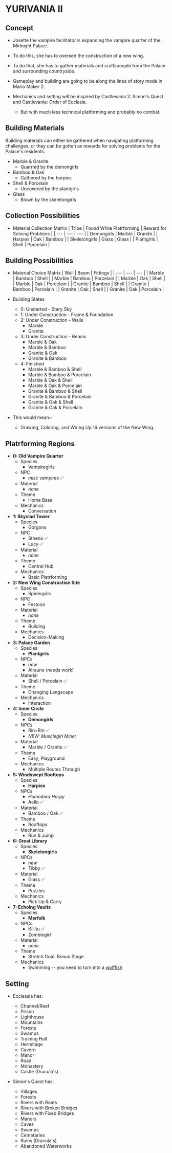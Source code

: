 # YURIVANIA II

## Concept

- Josette the vampire facilitator is expanding the vampire quarter of the Midnight Palace.
- To do this, she has to oversee the construction of a new wing.
- To do that, she has to gather materials and craftspeople from the Palace and surrounding countryside.

- Gameplay and building are going to be along the lines of story mode in Mario Maker 2.
- Mechanics and setting will be inspired by Castlevania 2: Simon's Quest and Castlevania: Order of Ecclasia.
    - But with much less technical platforming and probably no combat.

## Building Materials

Building materials can either be gathered when navigating platforming challenges,
or they can be gotten as rewards for solving problems for the Palace's residents.

- Marble & Granite
    - Quarried by the demongirls
- Bamboo & Oak
    - Gathered by the harpies
- Shell & Porcelain
    - Uncovered by the plantgirls
- Glass
    - Blown by the skeletongirls

## Collection Possibilities

- Material Collection Matrix
| Tribe | Found While Platrforming | Reward for Solving Problems |
| --- | --- | --- |
| Demongirls | Marble | Granite |
| Harpies | Oak | Bamboo |
| Skeletongirls | Glass | Glass |
| Plantgirls | Shell | Porcelain |

## Building Possibilities

- Material Choice Matrix
| Wall | Beam | Fittings |
| --- | --- | --- |
| Marble | Bamboo  | Shell  |
| Marble | Bamboo  | Porcelain  |
| Marble | Oak  | Shell  |
| Marble | Oak  | Porcelain  |
| Granite | Bamboo  | Shell  |
| Granite | Bamboo  | Porcelain  |
| Granite | Oak  | Shell  |
| Granite | Oak  | Porcelain  |

- Building States
    - 0: Unstarted - Stary Sky
    - 1: Under Construction - Frame & Foundation
    - 2: Under Construction - Walls
		- Marble
		- Granite
    - 3: Under Construction - Beams
		- Marble & Oak
		- Marble & Bamboo
		- Granite & Oak
		- Granite & Bamboo
    - 4: Finished
		- Marble & Bamboo & Shell
		- Marble & Bamboo & Porcelain
		- Marble & Oak & Shell
		- Marble & Oak & Porcelain
		- Granite & Bamboo & Shell
		- Granite & Bamboo & Porcelain
		- Granite & Oak & Shell
		- Granite & Oak & Porcelain

- This would mean~
    - Drawing, Coloring, and Wiring Up 16 versions of the New Wing.


## Platrforming Regions

- **0: Old Vampire Quarter**
    - Species
        - Vampiregirls
    - NPC
        - *misc vampires* ✅
    - Material
        - *none*
    - Theme
        - Home Base
    - Mechanics
        - Conversation
- **1: Skyclad Tower**
    - Species
        - Gorgons
    - NPC
        - Stheno ✅
        - Lucy ✅
    - Material
        - *none*
    - Theme
        - Central Hub
    - Mechanics
        - Basic Platrforming
- **2: New Wing Construction Site**
    - Species
        - Spidergirls
    - NPC
        - Festoon
    - Material
        - *none*
    - Theme
        - Building
    - Mechanics
        - Decision-Making
- **3: Palace Garden**
    - Species
        - **Plantgirls**
    - NPCs
        - *new*
        - Alraune (needs work)
    - Material
        - Shell / Porcelain  ✅
    - Theme
        - Changing Langscape
    - Mechanics
        - Interaction
- **4: Inner Circle**
    - Species
        - **Demongirls**
    - NPCs
        - Rin~Rin   ✅
        - *NEW: Musclegirl Miner*
    - Material
        - Marble / Granite  ✅
    - Theme
        - Easy, Playground
    - Mechanics
        - Multiple Routes Through
- **5: Windswept Rooftops**
    - Species
        - **Harpies**
    - NPCs
        - *Hummbird Harpy*
        - Aello ✅
    - Material
        - Bamboo / Oak  ✅
    - Theme
        - Rooftops
    - Mechanics
        - Run & Jump
- **6: Great Library**
    - Species
        - **Skeletongirls**
    - NPCs
        - *new*
        - Tibby ✅
    - Material
        - Glass  ✅
    - Theme
        - Puzzles
    - Mechanics
        - Pick Up & Carry
- **7: Echoing Vaults**
    - Species
        - **Merfolk**
    - NPCs
        - Kililtu ✅
        - Zombiegirl
    - Material
        - *none*
    - Theme
        - Stretch Goal: Bonus Stage
    - Mechanics
        - Swimming -- you need to turn into a [wolffish](https://oceana.org/marine-life/ocean-fishes/atlantic-wolffish)


## Setting

- Ecclessia has:
    - Channel/Reef
    - Prison
    - Lighthouse
    - Mountains
    - Forests
    - Swamps
    - Training Hall
    - Hermitage
    - Cavern
    - Manor
    - Road
    - Monastery
    - Castle (Dracula's)

- Simon's Quest has:
    - Villages
    - Forests
    - Rivers with Boats
    - Rivers with Broken Bridges 
    - Rivers with Fixed Bridges
    - Manors
    - Caves
    - Swamps
    - Cemetaries
    - Ruins (Dracula's)
    - Abandoned Waterworks

